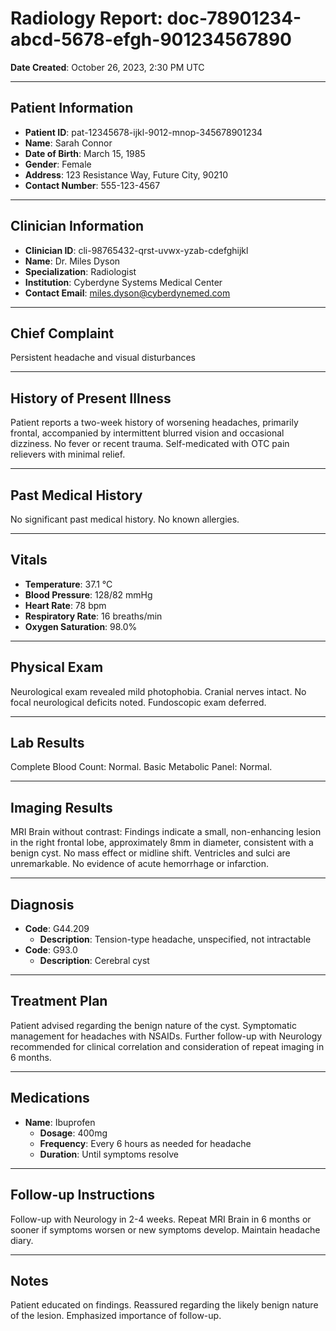 # Radiology Report: doc-78901234-abcd-5678-efgh-901234567890

**Date Created**: October 26, 2023, 2:30 PM UTC

---

## Patient Information
*   **Patient ID**: pat-12345678-ijkl-9012-mnop-345678901234
*   **Name**: Sarah Connor
*   **Date of Birth**: March 15, 1985
*   **Gender**: Female
*   **Address**: 123 Resistance Way, Future City, 90210
*   **Contact Number**: 555-123-4567

---

## Clinician Information
*   **Clinician ID**: cli-98765432-qrst-uvwx-yzab-cdefghijkl
*   **Name**: Dr. Miles Dyson
*   **Specialization**: Radiologist
*   **Institution**: Cyberdyne Systems Medical Center
*   **Contact Email**: miles.dyson@cyberdynemed.com

---

## Chief Complaint
Persistent headache and visual disturbances

---

## History of Present Illness
Patient reports a two-week history of worsening headaches, primarily frontal, accompanied by intermittent blurred vision and occasional dizziness. No fever or recent trauma. Self-medicated with OTC pain relievers with minimal relief.

---

## Past Medical History
No significant past medical history. No known allergies.

---

## Vitals
*   **Temperature**: 37.1 °C
*   **Blood Pressure**: 128/82 mmHg
*   **Heart Rate**: 78 bpm
*   **Respiratory Rate**: 16 breaths/min
*   **Oxygen Saturation**: 98.0%

---

## Physical Exam
Neurological exam revealed mild photophobia. Cranial nerves intact. No focal neurological deficits noted. Fundoscopic exam deferred.

---

## Lab Results
Complete Blood Count: Normal. Basic Metabolic Panel: Normal.

---

## Imaging Results
MRI Brain without contrast: Findings indicate a small, non-enhancing lesion in the right frontal lobe, approximately 8mm in diameter, consistent with a benign cyst. No mass effect or midline shift. Ventricles and sulci are unremarkable. No evidence of acute hemorrhage or infarction.

---

## Diagnosis
*   **Code**: G44.209
    *   **Description**: Tension-type headache, unspecified, not intractable
*   **Code**: G93.0
    *   **Description**: Cerebral cyst

---

## Treatment Plan
Patient advised regarding the benign nature of the cyst. Symptomatic management for headaches with NSAIDs. Further follow-up with Neurology recommended for clinical correlation and consideration of repeat imaging in 6 months.

---

## Medications
*   **Name**: Ibuprofen
    *   **Dosage**: 400mg
    *   **Frequency**: Every 6 hours as needed for headache
    *   **Duration**: Until symptoms resolve

---

## Follow-up Instructions
Follow-up with Neurology in 2-4 weeks. Repeat MRI Brain in 6 months or sooner if symptoms worsen or new symptoms develop. Maintain headache diary.

---

## Notes
Patient educated on findings. Reassured regarding the likely benign nature of the lesion. Emphasized importance of follow-up.